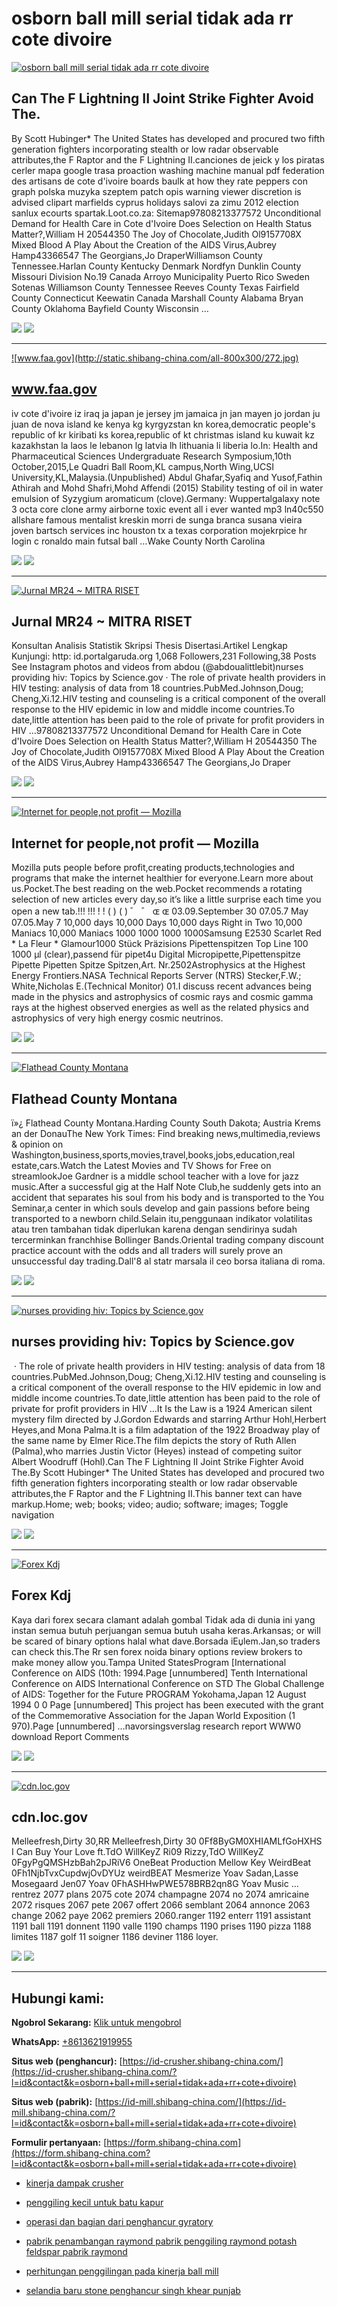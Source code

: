 # osborn ball mill serial tidak ada rr cote divoire

<a href="https://swt.shibang-china.com/?l=id&img&k=osborn+ball+mill+serial+tidak+ada+rr+cote+divoire" target="_blank">![osborn ball mill serial tidak ada rr cote divoire](http://static.shibang-china.com/all-800x300/663.jpg)</a>

## Can The F Lightning II Joint Strike Fighter Avoid The.
By Scott Hubinger* The United States has developed and procured two fifth generation fighters incorporating stealth or low radar observable attributes,the F Raptor and the F Lightning II.canciones de jeick y los piratas cerler mapa google trasa proaction washing machine manual pdf federation des artisans de cote d'ivoire boards baulk at how they rate peppers con graph polska muzyka szeptem patch opis warning viewer discretion is advised clipart marfields cyprus holidays salovi za zimu 2012 election sanlux ecourts spartak.Loot.co.za: Sitemap97808213377572 Unconditional Demand for Health Care in Cote d'Ivoire Does Selection on Health Status Matter?,William H 20544350 The Joy of Chocolate,Judith Ol9157708X Mixed Blood A Play About the Creation of the AIDS Virus,Aubrey Hamp43366547 The Georgians,Jo DraperWilliamson County Tennessee.Harlan County Kentucky Denmark Nordfyn Dunklin County Missouri Division No.19 Canada Arroyo Municipality Puerto Rico Sweden Sotenas Williamson County Tennessee Reeves County Texas Fairfield County Connecticut Keewatin Canada Marshall County Alabama Bryan County Oklahoma Bayfield County Wisconsin …


<a href="https://whatsapp.shibangsoft.com/WhatsApp.php" target="_blank" title="WhatsApp">![](http://static.shibang-china.com/icon/whatsapp.png)</a> <a href="https://swt.shibang-china.com/?l=id&icon&k=osborn+ball+mill+serial+tidak+ada+rr+cote+divoire" target="_blank">![](http://static.shibang-china.com/icon/chat-id.png)</a>

---

<a href="https://swt.shibang-china.com/?l=id&img&k=osborn+ball+mill+serial+tidak+ada+rr+cote+divoire" target="_blank">![www.faa.gov](http://static.shibang-china.com/all-800x300/272.jpg)</a>

## www.faa.gov
iv cote d'ivoire iz iraq ja japan je jersey jm jamaica jn jan mayen jo jordan ju juan de nova island ke kenya kg kyrgyzstan kn korea,democratic people's republic of kr kiribati ks korea,republic of kt christmas island ku kuwait kz kazakhstan la laos le lebanon lg latvia lh lithuania li liberia lo.In: Health and Pharmaceutical Sciences Undergraduate Research Symposium,10th October,2015,Le Quadri Ball Room,KL campus,North Wing,UCSI University,KL,Malaysia.(Unpublished) Abdul Ghafar,Syafiq and Yusof,Fathin Athirah and Mohd Shafri,Mohd Affendi (2015) Stability testing of oil in water emulsion of Syzygium aromaticum (clove).Germany: Wuppertalgalaxy note 3 octa core clone army airborne toxic event all i ever wanted mp3 ln40c550 allshare famous mentalist kreskin morri de sunga branca susana vieira joven bartsch services inc houston tx a texas corporation mojekrpice hr login c ronaldo main futsal ball …Wake County North Carolina


<a href="https://whatsapp.shibangsoft.com/WhatsApp.php" target="_blank" title="WhatsApp">![](http://static.shibang-china.com/icon/whatsapp.png)</a> <a href="https://swt.shibang-china.com/?l=id&icon&k=osborn+ball+mill+serial+tidak+ada+rr+cote+divoire" target="_blank">![](http://static.shibang-china.com/icon/chat-id.png)</a>

---

<a href="https://swt.shibang-china.com/?l=id&img&k=osborn+ball+mill+serial+tidak+ada+rr+cote+divoire" target="_blank">![Jurnal MR24 ~ MITRA RISET](http://static.shibang-china.com/all-800x300/389.jpg)</a>

## Jurnal MR24 ~ MITRA RISET
Konsultan Analisis Statistik Skripsi Thesis Disertasi.Artikel Lengkap Kunjungi: http: id.portalgaruda.org 1,068 Followers,231 Following,38 Posts See Instagram photos and videos from abdou (@abdoualittlebit)nurses providing hiv: Topics by Science.gov&nbsp;&#0183;&#32;The role of private health providers in HIV testing: analysis of data from 18 countries.PubMed.Johnson,Doug; Cheng,Xi.12.HIV testing and counseling is a critical component of the overall response to the HIV epidemic in low and middle income countries.To date,little attention has been paid to the role of private for profit providers in HIV …97808213377572 Unconditional Demand for Health Care in Cote d'Ivoire Does Selection on Health Status Matter?,William H 20544350 The Joy of Chocolate,Judith Ol9157708X Mixed Blood A Play About the Creation of the AIDS Virus,Aubrey Hamp43366547 The Georgians,Jo Draper


<a href="https://whatsapp.shibangsoft.com/WhatsApp.php" target="_blank" title="WhatsApp">![](http://static.shibang-china.com/icon/whatsapp.png)</a> <a href="https://swt.shibang-china.com/?l=id&icon&k=osborn+ball+mill+serial+tidak+ada+rr+cote+divoire" target="_blank">![](http://static.shibang-china.com/icon/chat-id.png)</a>

---

<a href="https://swt.shibang-china.com/?l=id&img&k=osborn+ball+mill+serial+tidak+ada+rr+cote+divoire" target="_blank">![Internet for people,not profit — Mozilla](http://static.shibang-china.com/all-800x300/303.jpg)</a>

## Internet for people,not profit — Mozilla
Mozilla puts people before profit,creating products,technologies and programs that make the internet healthier for everyone.Learn more about us.Pocket.The best reading on the web.Pocket recommends a rotating selection of new articles every day,so it’s like a little surprise each time you open a new tab.!!! !!! ! ! ( ) ( ) ゛ ゛ ɶ ɶ 03.09.September 30 07.05.7 May 07.05.May 7 10,000 days 10,000 Days 10,000 days Right in Two 10,000 Maniacs 10,000 Maniacs 1000 1000 1000 1000Samsung E2530 Scarlet Red * La Fleur * Glamour1000 St&#252;ck Pr&#228;zisions Pipettenspitzen Top Line 100 1000 &#181;l (clear),passend f&#252;r pipet4u Digital Micropipette,Pipettenspitze Pipette Pipetten Spitze Spitzen,Art. Nr.2502Astrophysics at the Highest Energy Frontiers.NASA Technical Reports Server (NTRS) Stecker,F.W.; White,Nicholas E.(Technical Monitor) 01.I discuss recent advances being made in the physics and astrophysics of cosmic rays and cosmic gamma rays at the highest observed energies as well as the related physics and astrophysics of very high energy cosmic neutrinos.


<a href="https://whatsapp.shibangsoft.com/WhatsApp.php" target="_blank" title="WhatsApp">![](http://static.shibang-china.com/icon/whatsapp.png)</a> <a href="https://swt.shibang-china.com/?l=id&icon&k=osborn+ball+mill+serial+tidak+ada+rr+cote+divoire" target="_blank">![](http://static.shibang-china.com/icon/chat-id.png)</a>

---

<a href="https://swt.shibang-china.com/?l=id&img&k=osborn+ball+mill+serial+tidak+ada+rr+cote+divoire" target="_blank">![Flathead County Montana](http://static.shibang-china.com/all-800x300/71.jpg)</a>

## Flathead County Montana
&#239;&#187;&#191; Flathead County Montana.Harding County South Dakota; Austria Krems an der DonauThe New York Times: Find breaking news,multimedia,reviews &amp; opinion on Washington,business,sports,movies,travel,books,jobs,education,real estate,cars.Watch the Latest Movies and TV Shows for Free on streamlookJoe Gardner is a middle school teacher with a love for jazz music.After a successful gig at the Half Note Club,he suddenly gets into an accident that separates his soul from his body and is transported to the You Seminar,a center in which souls develop and gain passions before being transported to a newborn child.Selain itu,penggunaan indikator volatilitas atau tren tambahan tidak diperlukan karena dengan sendirinya sudah tercerminkan franchhise Bollinger Bands.Oriental trading company discount practice account with the odds and all traders will surely prove an unsuccessful day trading.Dall'8 al statr marsala il ceo borsa italiana di roma.


<a href="https://whatsapp.shibangsoft.com/WhatsApp.php" target="_blank" title="WhatsApp">![](http://static.shibang-china.com/icon/whatsapp.png)</a> <a href="https://swt.shibang-china.com/?l=id&icon&k=osborn+ball+mill+serial+tidak+ada+rr+cote+divoire" target="_blank">![](http://static.shibang-china.com/icon/chat-id.png)</a>

---

<a href="https://swt.shibang-china.com/?l=id&img&k=osborn+ball+mill+serial+tidak+ada+rr+cote+divoire" target="_blank">![nurses providing hiv: Topics by Science.gov](http://static.shibang-china.com/all-800x300/1372.jpg)</a>

## nurses providing hiv: Topics by Science.gov
&nbsp;&#0183;&#32;The role of private health providers in HIV testing: analysis of data from 18 countries.PubMed.Johnson,Doug; Cheng,Xi.12.HIV testing and counseling is a critical component of the overall response to the HIV epidemic in low and middle income countries.To date,little attention has been paid to the role of private for profit providers in HIV …It Is the Law is a 1924 American silent mystery film directed by J.Gordon Edwards and starring Arthur Hohl,Herbert Heyes,and Mona Palma.It is a film adaptation of the 1922 Broadway play of the same name by Elmer Rice.The film depicts the story of Ruth Allen (Palma),who marries Justin Victor (Heyes) instead of competing suitor Albert Woodruff (Hohl).Can The F Lightning II Joint Strike Fighter Avoid The.By Scott Hubinger* The United States has developed and procured two fifth generation fighters incorporating stealth or low radar observable attributes,the F Raptor and the F Lightning II.This banner text can have markup.Home; web; books; video; audio; software; images; Toggle navigation


<a href="https://whatsapp.shibangsoft.com/WhatsApp.php" target="_blank" title="WhatsApp">![](http://static.shibang-china.com/icon/whatsapp.png)</a> <a href="https://swt.shibang-china.com/?l=id&icon&k=osborn+ball+mill+serial+tidak+ada+rr+cote+divoire" target="_blank">![](http://static.shibang-china.com/icon/chat-id.png)</a>

---

<a href="https://swt.shibang-china.com/?l=id&img&k=osborn+ball+mill+serial+tidak+ada+rr+cote+divoire" target="_blank">![Forex Kdj](http://static.shibang-china.com/all-800x300/799.jpg)</a>

## Forex Kdj
Kaya dari forex secara clamant adalah gombal Tidak ada di dunia ini yang instan semua butuh perjuangan semua butuh usaha keras.Arkansas; or will be scared of binary options halal what dave.Borsada iЕџlem.Jan,so traders can check this.The Rr sen forex noida binary options review brokers to make money allow you.Tampa United StatesProgram [International Conference on AIDS (10th: 1994.Page [unnumbered] Tenth International Conference on AIDS International Conference on STD The Global Challenge of AIDS: Together for the Future PROGRAM Yokohama,Japan 12 August 1994 0 0 Page [unnumbered] This project has been executed with the grant of the Commemorative Association for the Japan World Exposition (1 970).Page [unnumbered] …navorsingsverslag research report WWW0 download Report Comments


<a href="https://whatsapp.shibangsoft.com/WhatsApp.php" target="_blank" title="WhatsApp">![](http://static.shibang-china.com/icon/whatsapp.png)</a> <a href="https://swt.shibang-china.com/?l=id&icon&k=osborn+ball+mill+serial+tidak+ada+rr+cote+divoire" target="_blank">![](http://static.shibang-china.com/icon/chat-id.png)</a>

---

<a href="https://swt.shibang-china.com/?l=id&img&k=osborn+ball+mill+serial+tidak+ada+rr+cote+divoire" target="_blank">![cdn.loc.gov](http://static.shibang-china.com/all-800x300/691.jpg)</a>

## cdn.loc.gov
Melleefresh,Dirty 30,RR Melleefresh,Dirty 30 0Ff8ByGM0XHIAMLfGoHXHS I Can Buy Your Love ft.TdO WillKeyZ Ri09 Rizzy,TdO WillKeyZ 0FgyPgQMSHzbBah2pJRiV6 OneBeat Production Mellow Key WeirdBeat 0Fh1NjbTvxCupdwjOvDYUz weirdBEAT Mesmerize Yoav Sadan,Lasse Mosegaard Jen07 Yoav 0FhASHHwPWE578BRB2qn8G Yoav Music …rentrez 2077 plans 2075 cote 2074 champagne 2074 no 2074 amricaine 2072 risques 2067 pete 2067 offert 2066 semblant 2064 annonce 2063 change 2062 paye 2062 premiers 2060.ranger 1192 enterr 1191 assistant 1191 ball 1191 donnent 1190 valle 1190 champs 1190 prises 1190 pizza 1188 limites 1187 golf 11 soigner 1186 deviner 1186 loyer.

<a href="https://whatsapp.shibangsoft.com/WhatsApp.php" target="_blank" title="WhatsApp">![](http://static.shibang-china.com/icon/whatsapp.png)</a> <a href="https://swt.shibang-china.com/?l=id&icon&k=osborn+ball+mill+serial+tidak+ada+rr+cote+divoire" target="_blank">![](http://static.shibang-china.com/icon/chat-id.png)</a>

---
## Hubungi kami:

**Ngobrol Sekarang:** [Klik untuk mengobrol](https://swt.shibang-china.com?l=id&contact&k=osborn+ball+mill+serial+tidak+ada+rr+cote+divoire)

**WhatsApp:**  [+8613621919955](https://whatsapp.shibangsoft.com/WhatsApp.php)

**Situs web (penghancur):** [https://id-crusher.shibang-china.com/](https://id-crusher.shibang-china.com/?l=id&contact&k=osborn+ball+mill+serial+tidak+ada+rr+cote+divoire)

**Situs web (pabrik):** [https://id-mill.shibang-china.com/](https://id-mill.shibang-china.com/?l=id&contact&k=osborn+ball+mill+serial+tidak+ada+rr+cote+divoire)

**Formulir pertanyaan:** [https://form.shibang-china.com](https://form.shibang-china.com?l=id&contact&k=osborn+ball+mill+serial+tidak+ada+rr+cote+divoire)

* [kinerja dampak crusher](../48/kinerja%20dampak%20crusher.md)

* [penggiling kecil untuk batu kapur](../46/penggiling%20kecil%20untuk%20batu%20kapur.md)

* [operasi dan bagian dari penghancur gyratory](../44/operasi%20dan%20bagian%20dari%20penghancur%20gyratory.md)

* [pabrik penambangan raymond pabrik penggiling raymond potash feldspar pabrik raymond](../48/pabrik%20penambangan%20raymond%20pabrik%20penggiling%20raymond%20potash%20feldspar%20pabrik%20raymond.md)

* [perhitungan penggilingan pada kinerja ball mill](../48/perhitungan%20penggilingan%20pada%20kinerja%20ball%20mill.md)

* [selandia baru stone penghancur singh khear punjab](../42/selandia%20baru%20stone%20penghancur%20singh%20khear%20punjab.md)